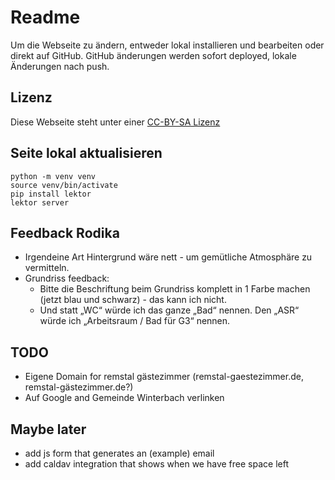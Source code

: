 # Readme

Um die Webseite zu ändern, entweder lokal installieren und bearbeiten oder direkt auf GitHub. GitHub änderungen werden sofort deployed, lokale Änderungen nach push.

## Lizenz

Diese Webseite steht unter einer [CC-BY-SA Lizenz](https://creativecommons.org/licenses/by-sa/4.0/deed.de)

## Seite lokal aktualisieren

    python -m venv venv
    source venv/bin/activate
    pip install lektor
    lektor server

## Feedback Rodika

- Irgendeine Art Hintergrund wäre nett - um gemütliche Atmosphäre zu vermitteln.
- Grundriss feedback:
  - Bitte die Beschriftung beim Grundriss komplett in 1 Farbe machen (jetzt blau und schwarz) - das kann ich nicht.
  - Und statt „WC“ würde ich das ganze „Bad“ nennen. Den „ASR“ würde ich „Arbeitsraum / Bad für G3“ nennen.

## TODO

- Eigene Domain for remstal gästezimmer (remstal-gaestezimmer.de, remstal-gästezimmer.de?)
- Auf Google and Gemeinde Winterbach verlinken

## Maybe later

- add js form that generates an (example) email
- add caldav integration that shows when we have free space left
